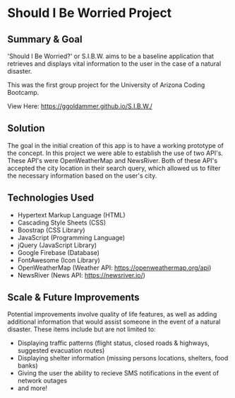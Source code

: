 # Should I Be Worried Project

## Summary & Goal

'Should I Be Worried?' or S.I.B.W. aims to be a baseline application that retrieves and displays vital information to the user in the case of a natural disaster.

This was the first group project for the University of Arizona Coding Bootcamp.

View Here: https://ggoldammer.github.io/S.I.B.W./

## Solution

The goal in the initial creation of this app is to have a working prototype of the concept. In this project we were able to establish the use of two API's. These API's were OpenWeatherMap and NewsRiver. Both of these API's accepted the city location in their search query, which allowed us to filter the necessary information based on the user's city.

## Technologies Used

- Hypertext Markup Language (HTML)
- Cascading Style Sheets (CSS)
- Boostrap (CSS Library)
- JavaScript (Programming Language)
- jQuery (JavaScript Library)
- Google Firebase (Database)
- FontAwesome (Icon Library)
- OpenWeatherMap (Weather API: https://openweathermap.org/api)
- NewsRiver (News API: https://newsriver.io/)

## Scale & Future Improvements

Potential improvements involve quality of life features, as well as adding additional information that would assist someone in the event of a natural disaster. These items include but are not limited to:

- Displaying traffic patterns (flight status, closed roads & highways, suggested evacuation routes)
- Displaying shelter information (missing persons locations, shelters, food banks)
- Giving the user the ability to recieve SMS notifications in the event of network outages
- and more!
